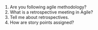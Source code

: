 1. Are you following agile methodology?
2. What is a retrospective meeting in Agile?
3. Tell me about retrospectives.
4. How are story points assigned?